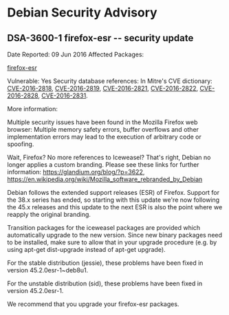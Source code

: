 
Debian Security Advisory
========================


DSA-3600-1 firefox-esr -- security update
-----------------------------------------



Date Reported:
09 Jun 2016
Affected Packages:

[firefox-esr](https://packages.debian.org/src:firefox-esr)

Vulnerable:
Yes
Security database references:
In Mitre's CVE dictionary: [CVE-2016-2818](https://security-tracker.debian.org/tracker/CVE-2016-2818), [CVE-2016-2819](https://security-tracker.debian.org/tracker/CVE-2016-2819), [CVE-2016-2821](https://security-tracker.debian.org/tracker/CVE-2016-2821), [CVE-2016-2822](https://security-tracker.debian.org/tracker/CVE-2016-2822), [CVE-2016-2828](https://security-tracker.debian.org/tracker/CVE-2016-2828), [CVE-2016-2831](https://security-tracker.debian.org/tracker/CVE-2016-2831).  

More information:

Multiple security issues have been found in the Mozilla Firefox web
browser: Multiple memory safety errors, buffer overflows and other
implementation errors may lead to the execution of arbitrary code or
spoofing.


Wait, Firefox? No more references to Iceweasel? That's right, Debian no
longer applies a custom branding. Please see these links for further
information: <https://glandium.org/blog/?p=3622>,
<https://en.wikipedia.org/wiki/Mozilla_software_rebranded_by_Debian>


Debian follows the extended support releases (ESR) of Firefox. Support
for the 38.x series has ended, so starting with this update we're now
following the 45.x releases and this update to the next ESR is also the
point where we reapply the original branding.


Transition packages for the iceweasel packages are provided which
automatically upgrade to the new version. Since new binary packages need
to be installed, make sure to allow that in your upgrade procedure (e.g.
by using apt-get dist-upgrade instead of apt-get upgrade).


For the stable distribution (jessie), these problems have been fixed in
version 45.2.0esr-1~deb8u1.


For the unstable distribution (sid), these problems have been fixed in
version 45.2.0esr-1.


We recommend that you upgrade your firefox-esr packages.





